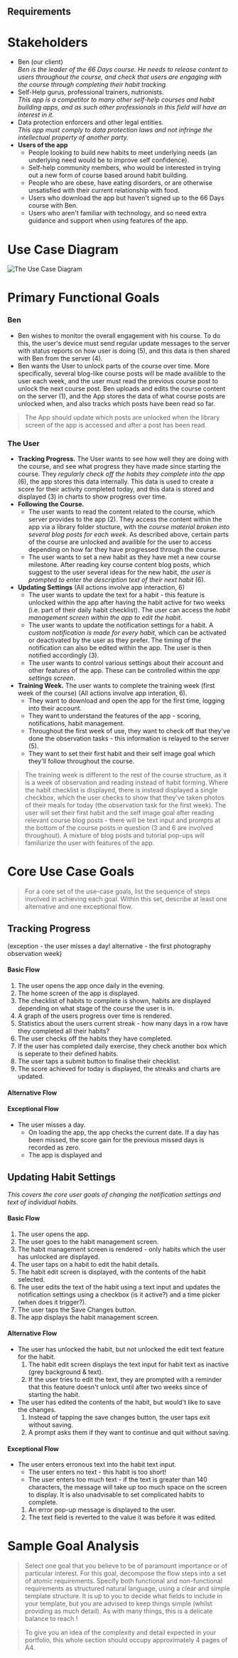 Requirements
------------

# Stakeholders
- Ben (our client)<br>
*Ben is the leader of the 66 Days course. He needs to release content to users throughout the course, and check that users are engaging with the course through completing their habit tracking.*
- Self-Help gurus, professional trainers, nutrionists.<br>
*This app is a competitor to many other self-help courses and habit building apps, and as such other professionals in this field will have an interest in it.*
- Data protection enforcers and other legal entities.<br>
*This app must comply to data protection laws and not infringe the intellectual property of another party.*
- **Users of the app**
  - People looking to build new habits to meet underlying needs (an underlying need would be to improve self confidence).
  - Self-help community members, who would be interested in trying out a new form of course based around habit building.
  - People who are obese, have eating disorders, or are otherwise unsatisfied with their current relationship with food.
  - Users who download the app but haven't signed up to the 66 Days course with Ben.
  - Users who aren't familiar with technology, and so need extra guidance and support when using features of the app.

# Use Case Diagram
![The Use Case Diagram](https://raw.githubusercontent.com/simon-wh/66-Days/master/Portfolio%20A/Images/UserCaseDiagram3.0.JPG)

# Primary Functional Goals
### Ben
* Ben wishes to monitor the overall engagement with his course. To do this, the user's device must send regular update messages to the server with status reports on how user is doing (5), and this data is then shared with Ben from the server (4).
* Ben wants the User to unlock parts of the course over time. More specifically, several blog-like course posts will be made availible to the user each week, and the user must read the previous course post to unlock the next course post. Ben uploads and edits the course content on the server (1), and the App stores the data of what course posts are unlocked when, and also tracks which posts have been read so far. 
> The App should update which posts are unlocked when the library screen of the app is accessed and after a post has been read.
### The User
* **Tracking Progress.** The User wants to see how well they are doing with the course, and see what progress they have made since starting the course. They *regularly check off the habits they complete into the app* (6), the app stores this data internally. This data is used to create a score for their activity completed today, and this data is stored and displayed (3) in charts to show progress over time. 
* **Following the Course.** 
  - The user wants to read the content related to the course, which server provides to the app (2). They access the content within the app via a library folder stucture, with the *course material broken into several blog posts for each week*. As described above, certain parts of the course are unlocked and availible for the user to access depending on how far they have progressed through the course.
  - The user wants to set a new habit as they have met a new course milestone. After reading key course content blog posts, which suggest to the user several ideas for the new habit, *the user is prompted to enter the description text of their next habit* (6).
* **Updating Settings** (All actions involve app interaction, 6)
  - The user wants to update the text for a habit - this feature is unlocked within the app after having the habit active for two weeks (i.e. part of their daily habit checklist). The user can access the *habit management screen within the app to edit the habit*.
  - The user wants to update the notification settings for a habit. A *custom notification is made for every habit*, which can be activated or deactivated by the user as they prefer. The timing of the notification can also be edited within the app. The user is then notified accordingly (3).
  - The user wants to control various settings about their account and other features of the app. These can be controlled within the *app settings screen*.
* **Training Week.** The user wants to complete the training week (first week of the course) (All actions involve app interation, 6). 
  - They want to download and open the app for the first time, logging into their account.
  - They want to understand the features of the app - scoring, notifications, habit management.
  - Throughout the first week of use, they want to check off that they've done the observation tasks - this information is relayed to the server (5).
  - They want to set their first habit and their self image goal which they'll follow throughout the course.
  
> The training week is different to the rest of the course structure, as it is a week of observation and reading instead of habit forming. Where the habit checklist is displayed, there is instead displayed a single checkbox, which the user checks to show that they've taken photos of their meals for today (the observation task for the first week). The user will set their first habit and the self image goal after reading relevant course blog posts - there will be text input and prompts at the bottom of the course posts in question (3 and 6 are involved throughout). A mixture of blog posts and tutorial pop-ups will familiarize the user with features of the app.

# Core Use Case Goals
> For a core set of the use-case goals, list the sequence of steps involved in achieving each goal. Within this set, describe at least one alternative and one exceptional flow.

## Tracking Progress 
(exception - the user misses a day! alternative - the first photography observation week)
#### Basic Flow ####
1. The user opens the app once daily in the evening.
1. The home screen of the app is displayed.
  1. The checklist of habits to complete is shown, habits are displayed depending on what stage of the course the user is in.
  1. A graph of the users progress over time is rendered.
  1. Statistics about the users current streak - how many days in a row have they completed all their habits?
1. The user checks off the habits they have completed.
1. If the user has completed daily exercise, they check another box which is seperate to their defined habits.
1. The user taps a submit button to finalise their checklist.
1. The score achieved for today is displayed, the streaks and charts are updated.
#### Alternative Flow ####

#### Exceptional Flow ####
* The user misses a day.
  - On loading the app, the app checks the current date. If a day has been missed, the score gain for the previous missed days is recorded as zero.
  - The app is displayed and 

## Updating Habit Settings 
*This covers the core user goals of changing the notification settings and text of individual habits.*
#### Basic Flow ####
1. The user opens the app.
1. The user goes to the habit management screen.
1. The habit management screen is rendered - only habits which the user has unlocked are displayed.
1. The user taps on a habit to edit the habit details.
1. The habit edit screen is displayed, with the contents of the habit selected.
1. The user edits the text of the habit using a text input and updates the notification settings using a checkbox (is it active?) and a time picker (when does it trigger?).
1. The user taps the Save Changes button.
1. The app displays the habit management screen.
#### Alternative Flow ####
* The user has unlocked the habit, but not unlocked the edit text feature for the habit.
  1. The habit edit screen displays the text input for habit text as inactive (grey background & text).
  1. If the user tries to edit the text, they are prompted with a reminder that this feature doesn't unlock until after two weeks since of starting the habit.
* The user has edited the contents of the habit, but would't like to save the changes.
  1. Instead of tapping the save changes button, the user taps exit without saving.
  1. A prompt asks them if they want to continue and quit without saving.
#### Exceptional Flow ####
* The user enters erronous text into the habit text input.
  - The user enters no text - this habit is too short!
  - The user enters too much text - if the text is greater than 140 characters, the message will take up too much space on the screen to display. It is also unadvisable to set complicated habits to complete. 
  1. An error pop-up message is displayed to the user.
  1. The text field is reverted to the value it was before it was edited.

# Sample Goal Analysis

> Select one goal that you believe to be of paramount importance or of particular interest. For this goal, decompose the flow steps into a set of atomic requirements. Specify both functional and non-functional requirements as structured natural language, using a clear and simple template structure. It is up to you to decide what fields to include in your template, but you are advised to keep things simple (whilst providing as much detail). As with many things, this is a delicate balance to reach !

> To give you an idea of the complexity and detail expected in your portfolio, this whole section should occupy approximately 4 pages of A4.

